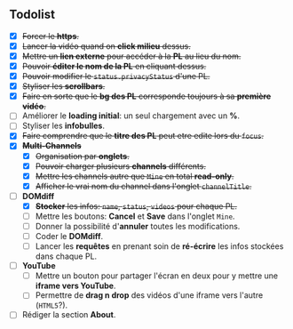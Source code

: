 Todolist
--------

- [X] <s>Forcer le **https**.</s>
- [X] <s>Lancer la vidéo quand on **click milieu** dessus.</s>
- [X] <s>Mettre un **lien externe** pour accéder à la **PL** au lieu du nom.</s>
- [X] <s>Pouvoir **éditer le nom de la PL** en cliquant dessus.</s>
- [X] <s>Pouvoir modifier le `status.privacyStatus` d'une PL.</s>
- [X] <s>Styliser les **scrollbars**.</s>
- [X] <s>Faire en sorte que le **bg des PL** corresponde toujours à sa **première vidéo**.</s>
- [ ] Améliorer le **loading initial**: un seul chargement avec un **%**.
- [ ] Styliser les **infobulles**.
- [X] <s>Faire comprendre que le **titre des PL** peut etre edite lors du `focus`.</s>
- [X] <s>**Multi-Channels**</s>
  - [X] <s>Organisation par **onglets**.</s>
  - [X] <s>Pouvoir charger plusieurs **channels** différents.</s>
  - [X] <s>Mettre les channels autre que `Mine` en total **read-only**.</s>
  - [x] <s>Afficher le vrai nom du channel dans l'onglet `channelTitle`.</s>
- [ ] **DOMdiff**
  - [X] <s>**Stocker** les infos: `name`, `status`, `videos` pour chaque PL.</s>
  - [ ] Mettre les boutons: **Cancel** et **Save** dans l'onglet `Mine`.
  - [ ] Donner la possibilité d'**annuler** toutes les modifications.
  - [ ] Coder le **DOMdiff**.
  - [ ] Lancer les **requêtes** en prenant soin de **ré-écrire** les infos stockées dans chaque PL.
- [ ] **YouTube**
  - [ ] Mettre un bouton pour partager l'écran en deux pour y mettre une **iframe vers YouTube**.
  - [ ] Permettre de **drag n drop** des vidéos d'une iframe vers l'autre (`HTML5`?).
- [ ] Rédiger la section **About**.
